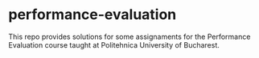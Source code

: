 # performance-evaluation
This repo provides solutions for some assignaments for the Performance Evaluation course taught at Politehnica University of Bucharest.
